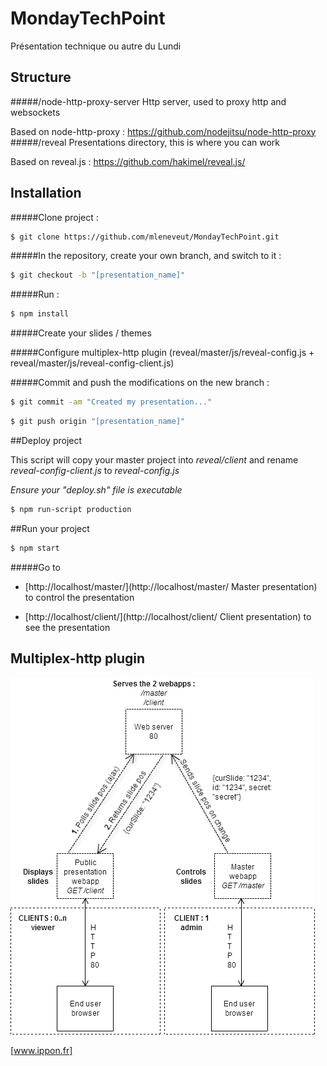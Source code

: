 MondayTechPoint
===============

Présentation technique ou autre du Lundi

## Structure
#####/node-http-proxy-server
Http server, used to proxy http and websockets

Based on node-http-proxy : https://github.com/nodejitsu/node-http-proxy
#####/reveal
Presentations directory, this is where you can work

Based on reveal.js : https://github.com/hakimel/reveal.js/

## Installation

#####Clone project : 
```sh
$ git clone https://github.com/mleneveut/MondayTechPoint.git
```

#####In the repository, create your own branch, and switch to it :
```sh
$ git checkout -b "[presentation_name]"
```
#####Run :
```sh
$ npm install
```
#####Create your slides / themes

#####Configure multiplex-http plugin (reveal/master/js/reveal-config.js + reveal/master/js/reveal-config-client.js)

#####Commit and push the modifications on the new branch :

```sh
$ git commit -am "Created my presentation..."
```
```sh
$ git push origin "[presentation_name]"
```

##Deploy project

This script will copy your master project into *reveal/client* and rename *reveal-config-client.js* to *reveal-config.js*

*Ensure your "deploy.sh" file is executable*

```sh
$ npm run-script production
```


##Run your project
```sh
$ npm start
```

#####Go to

- [http://localhost/master/](http://localhost/master/ Master presentation) to control the presentation

- [http://localhost/client/](http://localhost/client/ Client presentation) to see the presentation


## Multiplex-http plugin
![Multiplex-http plugin architecture](reveal/master/img/reveal-multiplex-http-diagram.png)



[www.ippon.fr]